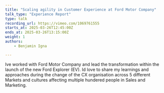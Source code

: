 ```yaml
---
title: "Scaling agility in Customer Experience at Ford Motor Company"
talk_type: "Experience Report"
type: talk
recording_url: https://vimeo.com/1069761555
starts_at: 2025-03-26T12:45:00Z
ends_at: 2025-03-26T13:15:00Z
weight: 1
authors:
    - Benjamin Igna

---
```

Ive worked with Ford Motor Company and lead the transformation within the launch of the new Ford Explorer (EV). Id love to share my learnings and approaches during the change of the CX organisation across 5 different Markets and cultures affecting multiple hundered people in Sales and Marketing.
